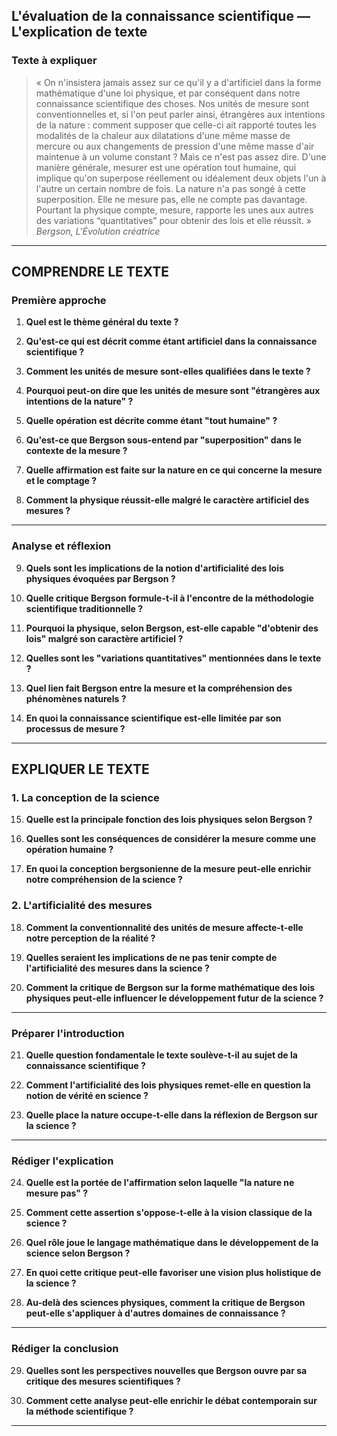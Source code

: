 ## L'évaluation de la connaissance scientifique — L'explication de texte

### Texte à expliquer
> « On n'insistera jamais assez sur ce qu'il y a d'artificiel dans la forme mathématique d'une loi physique, et par conséquent dans notre connaissance scientifique des choses. Nos unités de mesure sont conventionnelles et, si l'on peut parler ainsi, étrangères aux intentions de la nature : comment supposer que celle-ci ait rapporté toutes les modalités de la chaleur aux dilatations d'une même masse de mercure ou aux changements de pression d'une même masse d'air maintenue à un volume constant ? Mais ce n'est pas assez dire. D'une manière générale, mesurer est une opération tout humaine, qui implique qu'on superpose réellement ou idéalement deux objets l'un à l'autre un certain nombre de fois. La nature n'a pas songé à cette superposition. Elle ne mesure pas, elle ne compte pas davantage. Pourtant la physique compte, mesure, rapporte les unes aux autres des variations “quantitatives” pour obtenir des lois et elle réussit. »  
>*Bergson, L'Évolution créatrice*

---

## COMPRENDRE LE TEXTE

### Première approche

1. **Quel est le thème général du texte ?**

2. **Qu'est-ce qui est décrit comme étant artificiel dans la connaissance scientifique ?**

3. **Comment les unités de mesure sont-elles qualifiées dans le texte ?**

4. **Pourquoi peut-on dire que les unités de mesure sont "étrangères aux intentions de la nature" ?**

5. **Quelle opération est décrite comme étant "tout humaine" ?**

6. **Qu'est-ce que Bergson sous-entend par "superposition" dans le contexte de la mesure ?**

7. **Quelle affirmation est faite sur la nature en ce qui concerne la mesure et le comptage ?**

8. **Comment la physique réussit-elle malgré le caractère artificiel des mesures ?** 

---

### Analyse et réflexion

9. **Quels sont les implications de la notion d'artificialité des lois physiques évoquées par Bergson ?**

10. **Quelle critique Bergson formule-t-il à l'encontre de la méthodologie scientifique traditionnelle ?**

11. **Pourquoi la physique, selon Bergson, est-elle capable "d'obtenir des lois" malgré son caractère artificiel ?**

12. **Quelles sont les "variations quantitatives" mentionnées dans le texte ?**

13. **Quel lien fait Bergson entre la mesure et la compréhension des phénomènes naturels ?**

14. **En quoi la connaissance scientifique est-elle limitée par son processus de mesure ?** 

---

## EXPLIQUER LE TEXTE

### 1. La conception de la science

15. **Quelle est la principale fonction des lois physiques selon Bergson ?**

16. **Quelles sont les conséquences de considérer la mesure comme une opération humaine ?**

17. **En quoi la conception bergsonienne de la mesure peut-elle enrichir notre compréhension de la science ?**

### 2. L'artificialité des mesures

18. **Comment la conventionnalité des unités de mesure affecte-t-elle notre perception de la réalité ?**

19. **Quelles seraient les implications de ne pas tenir compte de l'artificialité des mesures dans la science ?**

20. **Comment la critique de Bergson sur la forme mathématique des lois physiques peut-elle influencer le développement futur de la science ?**

---

### Préparer l'introduction

21. **Quelle question fondamentale le texte soulève-t-il au sujet de la connaissance scientifique ?**

22. **Comment l'artificialité des lois physiques remet-elle en question la notion de vérité en science ?**

23. **Quelle place la nature occupe-t-elle dans la réflexion de Bergson sur la science ?**

---

### Rédiger l'explication

24. **Quelle est la portée de l'affirmation selon laquelle "la nature ne mesure pas" ?**

25. **Comment cette assertion s'oppose-t-elle à la vision classique de la science ?**

26. **Quel rôle joue le langage mathématique dans le développement de la science selon Bergson ?**

27. **En quoi cette critique peut-elle favoriser une vision plus holistique de la science ?**

28. **Au-delà des sciences physiques, comment la critique de Bergson peut-elle s'appliquer à d'autres domaines de connaissance ?**

---

### Rédiger la conclusion

29. **Quelles sont les perspectives nouvelles que Bergson ouvre par sa critique des mesures scientifiques ?**

30. **Comment cette analyse peut-elle enrichir le débat contemporain sur la méthode scientifique ?**

---
